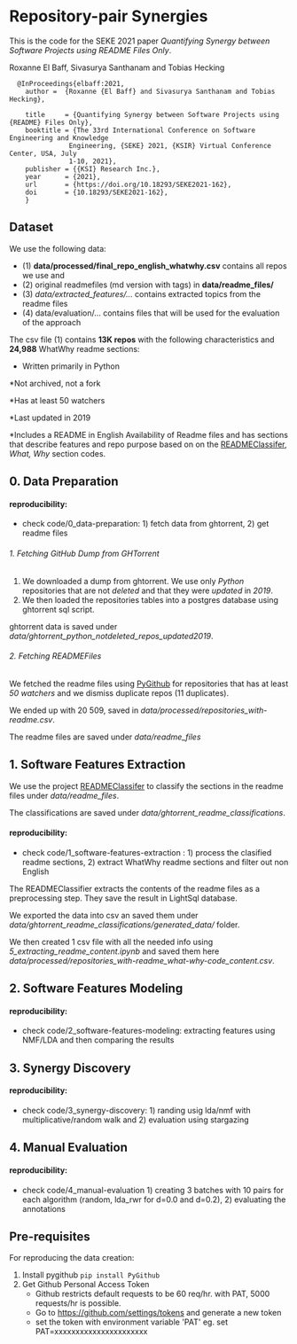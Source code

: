 

# Repository-pair Synergies


This is the code for the SEKE 2021 paper *Quantifying Synergy between Software Projects using README Files Only*.

Roxanne El Baff, Sivasurya Santhanam and Tobias Hecking

      @InProceedings{elbaff:2021,
        author =  {Roxanne {El Baff} and Sivasurya Santhanam and Tobias Hecking},

        title     = {Quantifying Synergy between Software Projects using {README} Files Only},
        booktitle = {The 33rd International Conference on Software Engineering and Knowledge
                   Engineering, {SEKE} 2021, {KSIR} Virtual Conference Center, USA, July
                   1-10, 2021},
        publisher = {{KSI} Research Inc.},
        year      = {2021},
        url       = {https://doi.org/10.18293/SEKE2021-162},
        doi       = {10.18293/SEKE2021-162},
        }


## Dataset

We use the following data: 

* (1) **data/processed/final_repo_english_whatwhy.csv** contains all repos we use and 
* (2) original readmefiles (md version with tags) in **data/readme_files/**
* (3) *data/extracted_features/...* contains extracted topics from the readme files
* (4) data/evaluation/... contains files that will be used for the evaluation of the approach 


The csv file (1) contains **13K repos** with the following characteristics and  **24,988** WhatWhy readme sections:
    

*  Written primarily in Python

*Not archived, not a fork

*Has at least 50 watchers

*Last updated in 2019

*Includes a README in English
Availability of Readme files and has sections that describe features and repo purpose based on on the [READMEClassifer](https://github.com/gprana/READMEClassifier), *What, Why* section codes.


## 0. Data Preparation
#### reproducibility: 
 - check code/0_data-preparation: 1) fetch data from ghtorrent, 2) get readme files 

###### 1. Fetching GitHub Dump from GHTorrent


1.  We downloaded a dump from ghtorrent. We use only *Python* repositories that are not *deleted* and that they were *updated* in *2019*.
2.  We then loaded the repositories tables into a postgres database using ghtorrent sql script.

ghtorrent data is saved under *data/ghtorrent_python_notdeleted_repos_updated2019*.

###### 2. Fetching READMEFiles

We fetched the readme files using [PyGithub](https://github.com/PyGithub/PyGithub) for repositories that has at least *50 watchers* and we dismiss duplicate repos (11 duplicates).

We ended up with 20 509, saved in *data/processed/repositories_with-readme.csv*.

The readme files are saved under *data/readme_files*


## 1. Software Features Extraction
We use the project [READMEClassifer](https://github.com/gprana/READMEClassifier) to classify the sections in the readme files under *data/readme_files*.

The classifications are saved under *data/ghtorrent_readme_classifications*.

#### reproducibility: 
 - check code/1_software-features-extraction : 1) process the clasified readme sections, 2) extract WhatWhy readme sections and filter out non English


The READMEClassifier extracts the contents of the readme files as a preprocessing step. They save the result in LightSql database. 

We exported the data into csv an saved them under *data/ghtorrent\_readme\_classifications/generated_data/* folder.

We then created 1 csv file with all the needed info using *5_extracting_readme_content.ipynb* and saved them here *data/processed/repositories_with-readme_what-why-code_content.csv*.

## 2. Software Features Modeling
#### reproducibility: 
 - check code/2_software-features-modeling: extracting features using NMF/LDA and then comparing the results

## 3. Synergy Discovery
#### reproducibility: 
 - check code/3_synergy-discovery: 1) randing usig lda/nmf with multiplicative/random walk and 2) evaluation using stargazing


## 4. Manual Evaluation 
#### reproducibility: 
 - check code/4_manual-evaluation 1) creating 3 batches with 10 pairs for each algorithm (random, lda_rwr for d=0.0 and d=0.2), 2) evaluating the annotations


## Pre-requisites

For reproducing the data creation:
     
1. Install pygithub
 `pip install PyGithub`
2. Get Github Personal Access Token
    * Github restricts default requests to be 60 req/hr. with PAT, 5000 requests/hr is possible. 
    * Go to https://github.com/settings/tokens and generate a new token
    * set the token with environment variable 'PAT' eg. set PAT=xxxxxxxxxxxxxxxxxxxxxx



